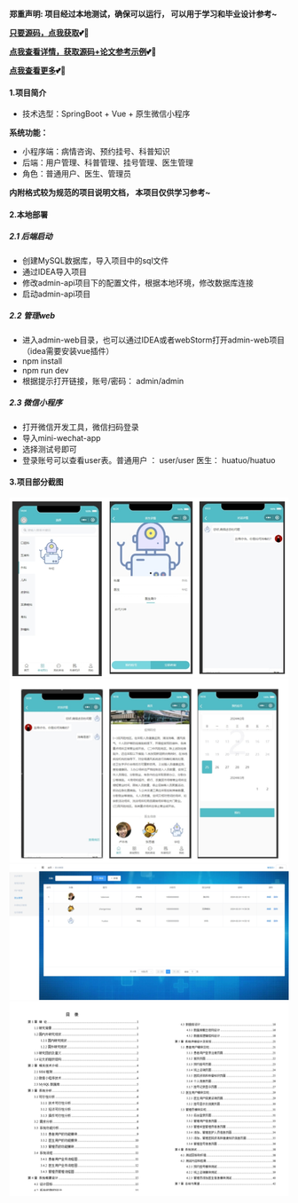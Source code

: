 **郑重声明: 项目经过本地测试，确保可以运行， 可以用于学习和毕业设计参考~**

**[只要源码，点我获取](https://x-x.fun/e/GCdb3358d2qlv)💕🤞**

**[点我查看详情，获取源码+论文参考示例](https://x-x.fun/e/FX1c0034d44Z7)💕🤞**

 **[点我查看更多](http://blog.cyrobot.top/blog)💕🤞** 

#### 1.项目简介
- 技术选型：SpringBoot + Vue + 原生微信小程序

**系统功能：**

- 小程序端：病情咨询、预约挂号、科普知识
- 后端：用户管理、科普管理、挂号管理、医生管理
- 角色：普通用户、医生、管理员

**内附格式较为规范的项目说明文档， 本项目仅供学习参考~**

#### 2.本地部署
##### 2.1 后端启动
- 创建MySQL数据库，导入项目中的sql文件
- 通过IDEA导入项目
- 修改admin-api项目下的配置文件，根据本地环境，修改数据库连接
- 启动admin-api项目

##### 2.2 管理web
- 进入admin-web目录，也可以通过IDEA或者webStorm打开admin-web项目（idea需要安装vue插件）
- npm install
- npm run dev
- 根据提示打开链接，账号/密码： admin/admin

##### 2.3 微信小程序
- 打开微信开发工具，微信扫码登录
- 导入mini-wechat-app
- 选择测试号即可
- 登录账号可以查看user表。普通用户 ： user/user  医生： huatuo/huatuo

#### 3.项目部分截图
![输入图片说明](92.png)![输入图片说明](93.png)![输入图片说明](94.png)![输入图片说明](91.png)